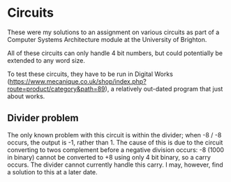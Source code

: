 # Circuits

These were my solutions to an assignment on various circuits as part of a Computer Systems Architecture module at the University of Brighton.

All of these circuits can only handle 4 bit numbers, but could potentially be extended to any word size.

To test these circuits, they have to be run in Digital Works (https://www.mecanique.co.uk/shop/index.php?route=product/category&path=89), a relatively out-dated program that just about works.

## Divider problem

The only known problem with this circuit is within the divider; when -8 / -8 occurs, the output is -1, rather than 1. The cause of this is due to the circuit converting to twos complement before a negative division occurs: -8 (1000 in binary) cannot be converted to +8 using only 4 bit binary, so a carry occurs. The divider cannot currently handle this carry. I may, however, find a solution to this at a later date.
